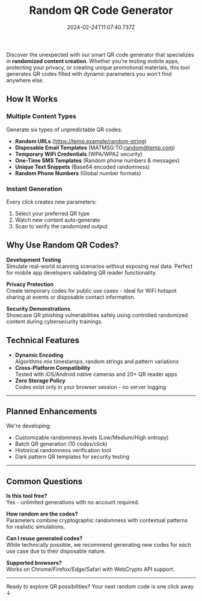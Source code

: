 ﻿---
title: Random QR Code Generator
description: Create dynamic QR codes with randomized content for URLs, SMS, WiFi & more. Generate unique disposable codes instantly in your browser.
date: '2024-02-24T11:07:40.737Z'
---

Discover the unexpected with our smart QR code generator that specializes in **randomized content creation**. Whether you're testing mobile apps, protecting your privacy, or creating unique promotional materials, this tool generates QR codes filled with dynamic parameters you won't find anywhere else.

## How It Works

### Multiple Content Types
Generate six types of unpredictable QR codes:
- **Random URLs** (https://temp.example/random-string)
- **Disposable Email Templates** (MATMSG:TO:random@temp.com)
- **Temporary WiFi Credentials** (WPA/WPA2 security)
- **One-Time SMS Templates** (Random phone numbers & messages)
- **Unique Text Snippets** (Base64 encoded randomness)
- **Random Phone Numbers** (Global number formats)

### Instant Generation
Every click creates new parameters:
1. Select your preferred QR type
2. Watch new content auto-generate
3. Scan to verify the randomized output

## Why Use Random QR Codes?

**Development Testing**  
Simulate real-world scanning scenarios without exposing real data. Perfect for mobile app developers validating QR reader functionality.

**Privacy Protection**  
Create temporary codes for public use cases - ideal for WiFi hotspot sharing at events or disposable contact information.

**Security Demonstrations**  
Showcase QR phishing vulnerabilities safely using controlled randomized content during cybersecurity trainings.

## Technical Features

- **Dynamic Encoding**  
Algorithms mix timestamps, random strings and pattern variations
- **Cross-Platform Compatibility**  
Tested with iOS/Android native cameras and 20+ QR reader apps
- **Zero Storage Policy**  
Codes exist only in your browser session - no server logging

---

## Planned Enhancements

We're developing:
- Customizable randomness levels (Low/Medium/High entropy)
- Batch QR generation (10 codes/click)
- Historical randomness verification tool
- Dark pattern QR templates for security testing

---

## Common Questions

**Is this tool free?**  
Yes - unlimited generations with no account required.

**How random are the codes?**  
Parameters combine cryptographic randomness with contextual patterns for realistic simulations.

**Can I reuse generated codes?**  
While technically possible, we recommend generating new codes for each use case due to their disposable nature.

**Supported browsers?**  
Works on Chrome/Firefox/Edge/Safari with WebCrypto API support.

---

Ready to explore QR possibilities? Your next random code is one click away ↓